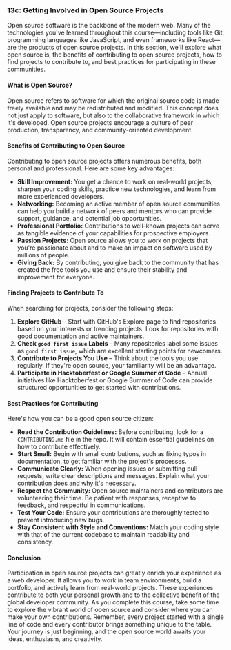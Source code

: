 ### 13c: Getting Involved in Open Source Projects

Open source software is the backbone of the modern web. Many of the technologies you've learned throughout this course—including tools like Git, programming languages like JavaScript, and even frameworks like React—are the products of open source projects. In this section, we'll explore what open source is, the benefits of contributing to open source projects, how to find projects to contribute to, and best practices for participating in these communities.

#### What is Open Source?

Open source refers to software for which the original source code is made freely available and may be redistributed and modified. This concept does not just apply to software, but also to the collaborative framework in which it's developed. Open source projects encourage a culture of peer production, transparency, and community-oriented development.

#### Benefits of Contributing to Open Source

Contributing to open source projects offers numerous benefits, both personal and professional. Here are some key advantages:

- **Skill Improvement:** You get a chance to work on real-world projects, sharpen your coding skills, practice new technologies, and learn from more experienced developers.
- **Networking:** Becoming an active member of open source communities can help you build a network of peers and mentors who can provide support, guidance, and potential job opportunities.
- **Professional Portfolio:** Contributions to well-known projects can serve as tangible evidence of your capabilities for prospective employers.
- **Passion Projects:** Open source allows you to work on projects that you're passionate about and to make an impact on software used by millions of people.
- **Giving Back:** By contributing, you give back to the community that has created the free tools you use and ensure their stability and improvement for everyone.

#### Finding Projects to Contribute To

When searching for projects, consider the following steps:

1. **Explore GitHub** – Start with GitHub's Explore page to find repositories based on your interests or trending projects. Look for repositories with good documentation and active maintainers.
2. **Check `good first issue` Labels** – Many repositories label some issues as `good first issue`, which are excellent starting points for newcomers.
3. **Contribute to Projects You Use** – Think about the tools you use regularly. If they're open source, your familiarity will be an advantage.
4. **Participate in Hacktoberfest or Google Summer of Code** – Annual initiatives like Hacktoberfest or Google Summer of Code can provide structured opportunities to get started with contributions.

#### Best Practices for Contributing

Here's how you can be a good open source citizen:

- **Read the Contribution Guidelines:** Before contributing, look for a `CONTRIBUTING.md` file in the repo. It will contain essential guidelines on how to contribute effectively.
- **Start Small:** Begin with small contributions, such as fixing typos in documentation, to get familiar with the project's processes.
- **Communicate Clearly:** When opening issues or submitting pull requests, write clear descriptions and messages. Explain what your contribution does and why it's necessary.
- **Respect the Community:** Open source maintainers and contributors are volunteering their time. Be patient with responses, receptive to feedback, and respectful in communications.
- **Test Your Code:** Ensure your contributions are thoroughly tested to prevent introducing new bugs.
- **Stay Consistent with Style and Conventions:** Match your coding style with that of the current codebase to maintain readability and consistency.

#### Conclusion

Participation in open source projects can greatly enrich your experience as a web developer. It allows you to work in team environments, build a portfolio, and actively learn from real-world projects. These experiences contribute to both your personal growth and to the collective benefit of the global developer community. As you complete this course, take some time to explore the vibrant world of open source and consider where you can make your own contributions. Remember, every project started with a single line of code and every contributor brings something unique to the table. Your journey is just beginning, and the open source world awaits your ideas, enthusiasm, and creativity.
